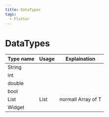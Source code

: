 ```yaml
---
title: DataTypes
tags:
  - Flutter
---
```


# DataTypes

| Type name | Usage     | Explaination       |
| --------- | --------- | ------------------ |
| String    |           |                    |
| int       |           |
| double    |           |                    |
| bool      |           |
| List<T>   | List<int> | normall Array of T |
| Widget    |
